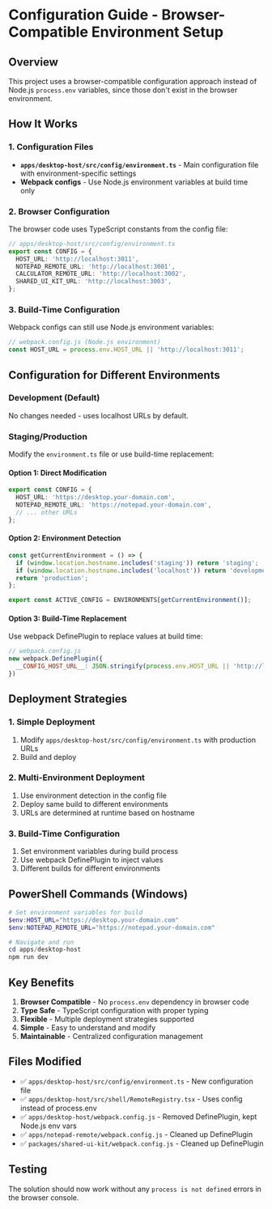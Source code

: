 # Configuration Guide - Browser-Compatible Environment Setup

## Overview
This project uses a browser-compatible configuration approach instead of Node.js `process.env` variables, since those don't exist in the browser environment.

## How It Works

### 1. Configuration Files
- **`apps/desktop-host/src/config/environment.ts`** - Main configuration file with environment-specific settings
- **Webpack configs** - Use Node.js environment variables at build time only

### 2. Browser Configuration
The browser code uses TypeScript constants from the config file:

```typescript
// apps/desktop-host/src/config/environment.ts
export const CONFIG = {
  HOST_URL: 'http://localhost:3011',
  NOTEPAD_REMOTE_URL: 'http://localhost:3001',
  CALCULATOR_REMOTE_URL: 'http://localhost:3002',
  SHARED_UI_KIT_URL: 'http://localhost:3003',
};
```

### 3. Build-Time Configuration
Webpack configs can still use Node.js environment variables:

```javascript
// webpack.config.js (Node.js environment)
const HOST_URL = process.env.HOST_URL || 'http://localhost:3011';
```

## Configuration for Different Environments

### Development (Default)
No changes needed - uses localhost URLs by default.

### Staging/Production
Modify the `environment.ts` file or use build-time replacement:

#### Option 1: Direct Modification
```typescript
export const CONFIG = {
  HOST_URL: 'https://desktop.your-domain.com',
  NOTEPAD_REMOTE_URL: 'https://notepad.your-domain.com',
  // ... other URLs
};
```

#### Option 2: Environment Detection
```typescript
const getCurrentEnvironment = () => {
  if (window.location.hostname.includes('staging')) return 'staging';
  if (window.location.hostname.includes('localhost')) return 'development';
  return 'production';
};

export const ACTIVE_CONFIG = ENVIRONMENTS[getCurrentEnvironment()];
```

#### Option 3: Build-Time Replacement
Use webpack DefinePlugin to replace values at build time:

```javascript
// webpack.config.js
new webpack.DefinePlugin({
  __CONFIG_HOST_URL__: JSON.stringify(process.env.HOST_URL || 'http://localhost:3011'),
})
```

## Deployment Strategies

### 1. Simple Deployment
1. Modify `apps/desktop-host/src/config/environment.ts` with production URLs
2. Build and deploy

### 2. Multi-Environment Deployment
1. Use environment detection in the config file
2. Deploy same build to different environments
3. URLs are determined at runtime based on hostname

### 3. Build-Time Configuration
1. Set environment variables during build process
2. Use webpack DefinePlugin to inject values
3. Different builds for different environments

## PowerShell Commands (Windows)

```powershell
# Set environment variables for build
$env:HOST_URL="https://desktop.your-domain.com"
$env:NOTEPAD_REMOTE_URL="https://notepad.your-domain.com"

# Navigate and run
cd apps/desktop-host
npm run dev
```

## Key Benefits

1. **Browser Compatible** - No `process.env` dependency in browser code
2. **Type Safe** - TypeScript configuration with proper typing
3. **Flexible** - Multiple deployment strategies supported
4. **Simple** - Easy to understand and modify
5. **Maintainable** - Centralized configuration management

## Files Modified

- ✅ `apps/desktop-host/src/config/environment.ts` - New configuration file
- ✅ `apps/desktop-host/src/shell/RemoteRegistry.tsx` - Uses config instead of process.env
- ✅ `apps/desktop-host/webpack.config.js` - Removed DefinePlugin, kept Node.js env vars
- ✅ `apps/notepad-remote/webpack.config.js` - Cleaned up DefinePlugin
- ✅ `packages/shared-ui-kit/webpack.config.js` - Cleaned up DefinePlugin

## Testing

The solution should now work without any `process is not defined` errors in the browser console.
